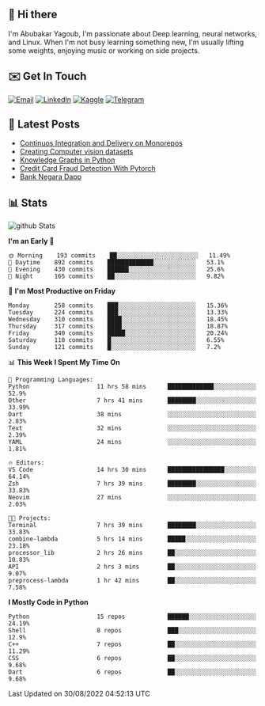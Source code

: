 ## 👋 Hi there

I'm Abubakar Yagoub, I'm passionate about Deep learning, neural networks, and
Linux. When I'm not busy learning something new, I'm usually lifting some
weights, enjoying music or working on side projects.

## ✉️ Get In Touch

[![Email](https://img.shields.io/badge/Email-f1f1f1?style=for-the-badge&logo=gmail&logoColor=0f111a)](mailto:git@blacksuan19.dev)
[![LinkedIn](https://img.shields.io/badge/LinkedIn-0077B5?style=for-the-badge&logo=linkedin&logoColor=white)](https://www.linkedin.com/in/blacksuan19/)
[![Kaggle](https://img.shields.io/badge/Kaggle-5acfff?style=for-the-badge&logo=kaggle&logoColor=white)](http://kaggle.com/abubakaryagob/)
[![Telegram](https://img.shields.io/badge/Telegram-2CA5E0?style=for-the-badge&logo=telegram&logoColor=white)](https://t.me/blacksuan19)

## 📩 Latest Posts

<!-- BLOG-POST-LIST:START -->
- [Continuos Integration and Delivery on Monorepos](http://blacksuan19.dev/blog/github-actions-monorepos/)
- [Creating Computer vision datasets](http://blacksuan19.dev/blog/creating-datasets/)
- [Knowledge Graphs in Python](http://blacksuan19.dev/projects/Knowledge_Graphs/)
- [Credit Card Fraud Detection With Pytorch](http://blacksuan19.dev/projects/credit-card-fraud-detection-with-pytorch/)
- [Bank Negara Dapp](http://blacksuan19.dev/projects/bank-negara/)
<!-- BLOG-POST-LIST:END -->

## 📊 Stats

![github Stats](https://github-readme-stats.vercel.app/api?username=blacksuan19&theme=github_dark&show_icons=true&count_private=true&custom_title=Github%20Stats&hide_border=true)

<!--START_SECTION:waka-->
**I'm an Early 🐤** 

```text
🌞 Morning    193 commits    ██░░░░░░░░░░░░░░░░░░░░░░░   11.49% 
🌆 Daytime    892 commits    █████████████░░░░░░░░░░░░   53.1% 
🌃 Evening    430 commits    ██████░░░░░░░░░░░░░░░░░░░   25.6% 
🌙 Night      165 commits    ██░░░░░░░░░░░░░░░░░░░░░░░   9.82%

```
📅 **I'm Most Productive on Friday** 

```text
Monday       258 commits    ███░░░░░░░░░░░░░░░░░░░░░░   15.36% 
Tuesday      224 commits    ███░░░░░░░░░░░░░░░░░░░░░░   13.33% 
Wednesday    310 commits    ████░░░░░░░░░░░░░░░░░░░░░   18.45% 
Thursday     317 commits    ████░░░░░░░░░░░░░░░░░░░░░   18.87% 
Friday       340 commits    █████░░░░░░░░░░░░░░░░░░░░   20.24% 
Saturday     110 commits    █░░░░░░░░░░░░░░░░░░░░░░░░   6.55% 
Sunday       121 commits    █░░░░░░░░░░░░░░░░░░░░░░░░   7.2%

```


📊 **This Week I Spent My Time On** 

```text
💬 Programming Languages: 
Python                   11 hrs 58 mins      █████████████░░░░░░░░░░░░   52.9% 
Other                    7 hrs 41 mins       ████████░░░░░░░░░░░░░░░░░   33.99% 
Dart                     38 mins             ░░░░░░░░░░░░░░░░░░░░░░░░░   2.83% 
Text                     32 mins             ░░░░░░░░░░░░░░░░░░░░░░░░░   2.39% 
YAML                     24 mins             ░░░░░░░░░░░░░░░░░░░░░░░░░   1.81%

🔥 Editors: 
VS Code                  14 hrs 30 mins      ████████████████░░░░░░░░░   64.14% 
Zsh                      7 hrs 39 mins       ████████░░░░░░░░░░░░░░░░░   33.83% 
Neovim                   27 mins             ░░░░░░░░░░░░░░░░░░░░░░░░░   2.03%

🐱‍💻 Projects: 
Terminal                 7 hrs 39 mins       ████████░░░░░░░░░░░░░░░░░   33.83% 
combine-lambda           5 hrs 14 mins       █████░░░░░░░░░░░░░░░░░░░░   23.18% 
processor_lib            2 hrs 26 mins       ██░░░░░░░░░░░░░░░░░░░░░░░   10.83% 
API                      2 hrs 3 mins        ██░░░░░░░░░░░░░░░░░░░░░░░   9.07% 
preprocess-lambda        1 hr 42 mins        ██░░░░░░░░░░░░░░░░░░░░░░░   7.58%

```

**I Mostly Code in Python** 

```text
Python                   15 repos            ██████░░░░░░░░░░░░░░░░░░░   24.19% 
Shell                    8 repos             ███░░░░░░░░░░░░░░░░░░░░░░   12.9% 
C++                      7 repos             ██░░░░░░░░░░░░░░░░░░░░░░░   11.29% 
CSS                      6 repos             ██░░░░░░░░░░░░░░░░░░░░░░░   9.68% 
Dart                     6 repos             ██░░░░░░░░░░░░░░░░░░░░░░░   9.68%

```



 Last Updated on 30/08/2022 04:52:13 UTC
<!--END_SECTION:waka-->

